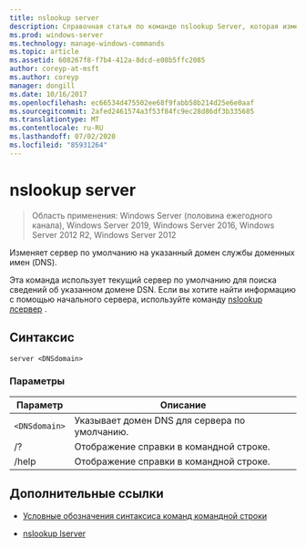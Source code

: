 ```yaml
---
title: nslookup server
description: Справочная статья по команде nslookup Server, которая изменяет сервер по умолчанию на указанный домен службы доменных имен (DNS).
ms.prod: windows-server
ms.technology: manage-windows-commands
ms.topic: article
ms.assetid: 608267f8-f7b4-412a-8dcd-e08b5ffc2085
author: coreyp-at-msft
ms.author: coreyp
manager: dongill
ms.date: 10/16/2017
ms.openlocfilehash: ec66534d475502ee68f9fabb58b214d25e6e0aaf
ms.sourcegitcommit: 2afed2461574a3f53f84fc9ec28d86df3b335685
ms.translationtype: MT
ms.contentlocale: ru-RU
ms.lasthandoff: 07/02/2020
ms.locfileid: "85931264"
---
```

# <a name="nslookup-server"></a>nslookup server

> Область применения: Windows Server (половина ежегодного канала), Windows Server 2019, Windows Server 2016, Windows Server 2012 R2, Windows Server 2012

Изменяет сервер по умолчанию на указанный домен службы доменных имен (DNS).

Эта команда использует текущий сервер по умолчанию для поиска сведений об указанном домене DSN. Если вы хотите найти информацию с помощью начального сервера, используйте команду [nslookup лсервер](nslookup-lserver.md) .

## <a name="syntax"></a>Синтаксис

```
server <DNSdomain>
```

### <a name="parameters"></a>Параметры

| Параметр | Описание |
| --------- | ----------- |
| `<DNSdomain>` | Указывает домен DNS для сервера по умолчанию. |
| /? | Отображение справки в командной строке. |
| /help | Отображение справки в командной строке. |

## <a name="additional-references"></a>Дополнительные ссылки

- [Условные обозначения синтаксиса команд командной строки](command-line-syntax-key.md)

- [nslookup lserver](nslookup-lserver.md)
